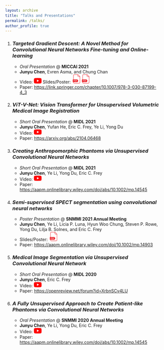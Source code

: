 ```yaml
---
layout: archive
title: "Talks and Presentations"
permalink: /talks/
author_profile: true
---
```


1. ### *Targeted Gradient Descent: A Novel Method for Convolutional Neural Networks Fine-tuning and Online-learning*
    * *Oral Presentation* @ **MICCAI 2021**
    *  **Junyu Chen**, Evren Asma, and Chung Chan
    *  Video: [<img src="/images/youtube-logo-png.png" width="25"/>](https://youtu.be/yEZHsPo2mJY)    Slides/Poster: [<img src="/images/pdf_icon.png" width="30"/>](http://junyuchen245.github.io/files/MICCAI_2021_Junyu_slides.pdf)[<img src="/images/pdf_icon.png" width="30"/>](http://junyuchen245.github.io/files/MICCAI_21_poster_Junyu.pdf)
    *  Paper: https://link.springer.com/chapter/10.1007/978-3-030-87199-4_3

2. ### *ViT-V-Net: Vision Transformer for Unsupervised Volumetric Medical Image Registration*
    * *Short Oral Presentation* @ **MIDL 2021**
    * **Junyu Chen**, Yufan He, Eric C. Frey, Ye Li, Yong Du
    * Video: [<img src="/images/youtube-logo-png.png" width="25"/>](https://2021.midl.io/papers/e6)
    * Paper: https://arxiv.org/abs/2104.06468

3. ### *Creating Anthropomorphic Phantoms via Unsupervised Convolutional Neural Networks* 
    * *Short Oral Presentation* @ **MIDL 2021**
    * **Junyu Chen**, Ye Li, Yong Du, Eric C. Frey
    * Video: [<img src="/images/youtube-logo-png.png" width="25"/>](https://2021.midl.io/papers/h5)
    * Paper: https://aapm.onlinelibrary.wiley.com/doi/abs/10.1002/mp.14545

4. ### *Semi-supervised SPECT segmentation using convolutional neural networks*
    * *Poster Presentation* @ **SNMMI 2021 Annual Meeting**
    * **Junyu Chen**, Ye Li, Licia P. Luna, Hyun Woo Chung, Steven P. Rowe, Yong Du, Lilja B. Solnes, and Eric C. Frey
    * Slides/Poster: [<img src="/images/pdf_icon.png" width="30"/>](http://junyuchen245.github.io/files/SNMMI2021.pdf)
    * Paper: https://aapm.onlinelibrary.wiley.com/doi/10.1002/mp.14903

5. ### *Medical Image Segmentation via Unsupervised Convolutional Neural Network*
    * *Short Oral Presentation* @ **MIDL 2020**
    * **Junyu Chen**, Eric C. Frey
    * Video: [<img src="/images/youtube-logo-png.png" width="25"/>](https://2020.midl.io/papers/chen20.html)
    * Paper: https://openreview.net/forum?id=XrbnSCv4LU

6. ### *A Fully Unsupervised Approach to Create Patient-like Phantoms via Convolutional Neural Networks*
    * *Oral Presentation* @ **SNMMI 2020 Annual Meeting** 
    * **Junyu Chen**, Ye Li, Yong Du, Eric C. Frey
    * Video: [<img src="/images/youtube-logo-png.png" width="25"/>](https://youtu.be/KUbIXUBA7bk)
    * Paper: https://aapm.onlinelibrary.wiley.com/doi/abs/10.1002/mp.14545



<br/><br/><br/><br/><br/><br/><br/><br/><br/><br/>
